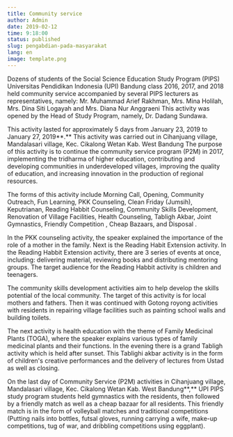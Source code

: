 ```yaml
---
title: Community service
author: Admin
date: 2019-02-12
time: 9:18:00
status: published
slug: pengabdian-pada-masyarakat
lang: en
image: template.png
---
```


Dozens of students of the Social Science Education Study Program (PIPS) Universitas Pendidikan Indonesia (UPI) Bandung class 2016, 2017, and 2018 held community service accompanied by several PIPS lecturers as representatives, namely: Mr. Muhammad Arief Rakhman, Mrs. Mina Holilah, Mrs. Dina Siti Logayah and Mrs. Diana Nur Anggraeni This activity was opened by the Head of Study Program, namely, Dr. Dadang Sundawa.

This activity lasted for approximately 5 days from January 23, 2019 to January 27, 2019**.** This activity was carried out in Cihanjuang village, Mandalasari village, Kec. Cikalong Wetan Kab. West Bandung The purpose of this activity is to continue the community service program (P2M) in 2017, implementing the tridharma of higher education, contributing and developing communities in underdeveloped villages, improving the quality of education, and increasing innovation in the production of regional resources.

The forms of this activity include Morning Call, Opening, Community Outreach, Fun Learning, PKK Counseling, Clean Friday (Jumsih), Keputrianan, Reading Habbit Counseling, Community Skills Development, Renovation of Village Facilities, Health Counseling, Tabligh Akbar, Joint Gymnastics, Friendly Competition , Cheap Bazaars, and Disposal .

In the PKK counseling activity, the speaker explained the importance of the role of a mother in the family. Next is the Reading Habit Extension activity. In the Reading Habbit Extension activity, there are 3 series of events at once, including: delivering material, reviewing books and distributing mentoring groups. The target audience for the Reading Habbit activity is children and teenagers.

The community skills development activities aim to help develop the skills potential of the local community. The target of this activity is for local mothers and fathers. Then it was continued with Gotong royong activities with residents in repairing village facilities such as painting school walls and building toilets.

The next activity is health education with the theme of Family Medicinal Plants (TOGA), where the speaker explains various types of family medicinal plants and their functions. In the evening there is a grand Tabligh activity which is held after sunset. This Tablighi akbar activity is in the form of children's creative performances and the delivery of lectures from Ustad as well as closing.

On the last day of Community Service (P2M) activities in Cihanjuang village, Mandalasari village, Kec. Cikalong Wetan Kab. West Bandung**,** UPI PIPS study program students held gymnastics with the residents, then followed by a friendly match as well as a cheap bazaar for all residents. This friendly match is in the form of volleyball matches and traditional competitions (Putting nails into bottles, futsal gloves, running carrying a wife, make-up competitions, tug of war, and dribbling competitions using eggplant).